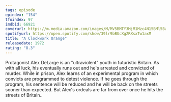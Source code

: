 ```yaml
---
tags: episode
epindex: "154"
tfoindex: 97
imdbid: 66921
coverurl: https://m.media-amazon.com/images/M/MV5BMTY3MjM1Mzc4N15BMl5BanBnXkFtZTgwODM0NzAxMDE@._V1_SY300_CR0,0,202,300_.jpg
spotifyurl: https://open.spotify.com/show/39lr9bBUcXgZRXsxTw1axM
title: "A Clockwork Orange"
releasedate: 1972
rating: "8.3"
---
```


Protagonist Alex DeLarge is an "ultraviolent" youth in futuristic Britain. As with all luck, his eventually runs out and he's arrested and convicted of murder. While in prison, Alex learns of an experimental program in which convicts are programmed to detest violence. If he goes through the program, his sentence will be reduced and he will be back on the streets sooner than expected. But Alex's ordeals are far from over once he hits the streets of Britain..